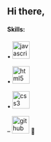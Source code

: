  ## Hi there,

 #### Skills:
<p> • <img src='https://cdn.jsdelivr.net/npm/simple-icons@3.0.1/icons/javascript.svg' alt='javascript' height='40'>
<p> • <img src='https://cdn.jsdelivr.net/npm/simple-icons@3.0.1/icons/html5.svg' alt='html5' height='40'>
<p> • <img src='https://cdn.jsdelivr.net/npm/simple-icons@3.0.1/icons/css3.svg' alt='css3' height='40'>

– [<img src='https://cdn.jsdelivr.net/npm/simple-icons@3.0.1/icons/github.svg' alt='github' height='40'>](https://github.com/22ln) 🔭 

